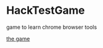 # HackTestGame

game to learn chrome browser tools

[the game](redmikepumpkin.github.io/HackTestGame/game/index.html)
